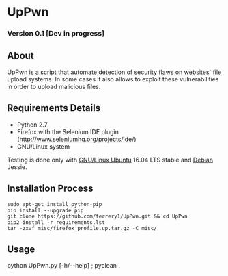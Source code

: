 # UpPwn

### Version 0.1 [Dev in progress]

## About

UpPwn is a script that automate detection of security flaws on websites' file upload systems.
In some cases it also allows to exploit these vulnerabilities in order to upload malicious files.

## Requirements Details
* Python 2.7
* Firefox with the Selenium IDE plugin (http://www.seleniumhq.org/projects/ide/)
* GNU/Linux system

Testing is done only with [GNU/Linux Ubuntu](http://www.ubuntu.com/) 16.04 LTS stable and [Debian](https://www.debian.org/index.fr.html) Jessie.

## Installation Process
    sudo apt-get install python-pip
    pip install --upgrade pip
    git clone https://github.com/ferrery1/UpPwn.git && cd UpPwn
    pip2 install -r requirements.lst
    tar -zxvf misc/firefox_profile.up.tar.gz -C misc/

## Usage

python UpPwn.py [-h/--help] ; pyclean .
